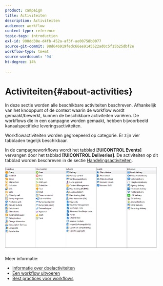 ```yaml
---
product: campaign
title: Activiteiten
description: Activiteiten
audience: workflow
content-type: reference
topic-tags: introduction
exl-id: 900dd30e-d4fb-452a-af3f-ae00758b0077
source-git-commit: 98d646919fedc66ee9145522ad0c5f15b25dbf2e
workflow-type: tm+mt
source-wordcount: '94'
ht-degree: 14%

---
```


# Activiteiten{#about-activities}

In deze sectie worden alle beschikbare activiteiten beschreven. Afhankelijk van het knooppunt of de context waarin de workflow wordt gemaakt/bewerkt, kunnen de beschikbare activiteiten variëren. De workflows die in een campagne worden gemaakt, hebben bijvoorbeeld kanaalspecifieke leveringsactiviteiten.

Workflowactiviteiten worden gegroepeerd op categorie. Er zijn vier tabbladen tegelijk beschikbaar.

In de campagneworkflows wordt het tabblad **[!UICONTROL Events]** vervangen door het tabblad **[!UICONTROL Deliveries]**. De activiteiten op dit tabblad worden beschreven in de sectie [Handelingsactiviteiten](../../workflow/using/about-action-activities.md).

![](assets/wf-activity-tabs.png)

Meer informatie:

* [Informatie over doelactiviteiten](../../workflow/using/about-targeting-activities.md)
* [Een workflow uitvoeren](../../workflow/using/starting-a-workflow.md)
* [Best practices voor workflows](../../workflow/using/workflow-best-practices.md)

